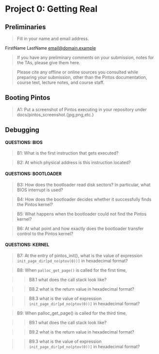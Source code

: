 # Project 0: Getting Real

## Preliminaries

>Fill in your name and email address.

FirstName LastName <email@domain.example>

>If you have any preliminary comments on your submission, notes for the TAs, please give them here.


>Please cite any offline or online sources you consulted while preparing your submission, other than the Pintos documentation, course text, lecture notes, and course staff.


## Booting Pintos

>A1: Put a screenshot of Pintos executing in your repository under docs/pintos_screenshot.{jpg,png,etc.}


## Debugging

#### QUESTIONS: BIOS

>B1: What is the first instruction that gets executed?



>B2: At which physical address is this instruction located?




#### QUESTIONS: BOOTLOADER

>B3: How does the bootloader read disk sectors? In particular, what BIOS interrupt is used?



>B4: How does the bootloader decides whether it successfully finds the Pintos kernel?



>B5: What happens when the bootloader could not find the Pintos kernel?



>B6: At what point and how exactly does the bootloader transfer control to the Pintos kernel?



#### QUESTIONS: KERNEL

>B7: At the entry of pintos_init(), what is the value of expression `init_page_dir[pd_no(ptov(0))]` in hexadecimal format?



>B8: When `palloc_get_page()` is called for the first time,

>> B8.1 what does the call stack look like?
>>
>> 

>> B8.2 what is the return value in hexadecimal format?
>>
>> 

>> B8.3 what is the value of expression `init_page_dir[pd_no(ptov(0))]` in hexadecimal format?
>>
>> 



>B9: When palloc_get_page() is called for the third time,

>> B9.1 what does the call stack look like?
>>
>> 

>> B9.2 what is the return value in hexadecimal format?
>>
>> 

>> B9.3 what is the value of expression `init_page_dir[pd_no(ptov(0))]` in hexadecimal format?
>>
>>
